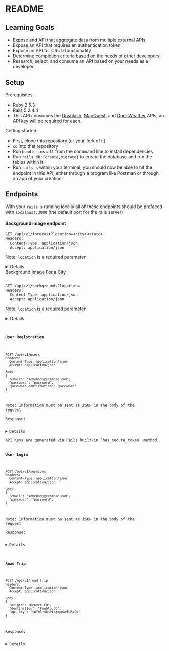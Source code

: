 # README

## Learning Goals
  * Expose and API that aggregate data from multiple external APIs
  * Expose an API that requires an authentication token
  * Expose an API for CRUD functionality
  * Determine completion criteria based on the needs of other developers
  * Research, select, and consume an API based on your needs as a developer

## Setup
Prerequisites:
  * Ruby 2.5.3
  * Rails 5.2.4.4
  * This API consumes the [Unsplash](https://unsplash.com/documentation#search-photos),
  [MapQuest](https://developer.mapquest.com/documentation/geocoding-api/),
  and [OpenWeather](https://openweathermap.org/api/one-call-api#data) APIs; an API key
    will be required for each.

Getting started:
  * First, clone this repository (or your fork of it)
  * `cd` into that repository
  * Run `bundle install` from the command line to install dependencies
  * Run `rails db:{create,migrate}` to create the database and run the tables
    within it.
  * Run `rails s` within your terminal; you should now be able to hit the
    endpoint in this API, either through a program like Postman or through an
    app of your creation.

## Endpoints
With your `rails s` running locally all of these endpoints should be prefaced
with `localhost:3000` (the default port for the rails server)

#### Background image endpoint
```
GET /api/v1/forecast?location=<city><state>
Headers:
  Content-Type: application/json
  Accept: application/json
```

Note: `location` is a required parameter
<details>
<pre><code>
{
    "data": {
        "id": null,
        "type": "forecast",
        "attributes": {
            "current_weather": {
                "datetime": "2021-01-19 20:44:41 -0800",
                "sunrise": "2021-01-19 07:22:02 -0800",
                "sunset": "2021-01-19 17:18:39 -0800",
                "temperature": 56.98,
                "feels_like": 50.13,
                "humidity": 38,
                "uvi": 0,
                "visibility": 10000,
                "conditions": "few clouds",
                "icon": "02n"
            },
            "hourly_weather": [
                {
                    "time": "20:00:00",
                    "temperature": 56.98,
                    "wind_speed": "17.05 mph",
                    "wind_direction": "NE",
                    "conditions": "few clouds",
                    "icon": "02n"
                },
                {
                    "time": "21:00:00",
                    "temperature": 56.91,
                    "wind_speed": "15.03 mph",
                    "wind_direction": "NE",
                    "conditions": "few clouds",
                    "icon": "02n"
                },
                {
                    "time": "22:00:00",
                    "temperature": 55.96,
                    "wind_speed": "13.22 mph",
                    "wind_direction": "NE",
                    "conditions": "clear sky",
                    "icon": "01n"
                },
                {
                    "time": "23:00:00",
                    "temperature": 54.73,
                    "wind_speed": "12.57 mph",
                    "wind_direction": "NE",
                    "conditions": "clear sky",
                    "icon": "01n"
                },
                {
                    "time": " 0:00:00",
                    "temperature": 53.65,
                    "wind_speed": "11.54 mph",
                    "wind_direction": "ENE",
                    "conditions": "clear sky",
                    "icon": "01n"
                },
                {
                    "time": " 1:00:00",
                    "temperature": 52.88,
                    "wind_speed": "9.89 mph",
                    "wind_direction": "ENE",
                    "conditions": "clear sky",
                    "icon": "01n"
                },
                {
                    "time": " 2:00:00",
                    "temperature": 52.3,
                    "wind_speed": "10.04 mph",
                    "wind_direction": "ENE",
                    "conditions": "clear sky",
                    "icon": "01n"
                },
                {
                    "time": " 3:00:00",
                    "temperature": 51.8,
                    "wind_speed": "10.18 mph",
                    "wind_direction": "ENE",
                    "conditions": "clear sky",
                    "icon": "01n"
                }
            ],
            "daily_weather": [
                {
                    "date": "2021-01-19",
                    "sunrise": "2021-01-19T07:22:02.000-08:00",
                    "sunset": "2021-01-19T17:18:39.000-08:00",
                    "max_temp": 61.3,
                    "min_temp": 53.67,
                    "conditions": "few clouds",
                    "icon": "02d"
                },
                {
                    "date": "2021-01-20",
                    "sunrise": "2021-01-20T07:21:33.000-08:00",
                    "sunset": "2021-01-20T17:19:45.000-08:00",
                    "max_temp": 58.91,
                    "min_temp": 50.02,
                    "conditions": "clear sky",
                    "icon": "01d"
                },
                {
                    "date": "2021-01-21",
                    "sunrise": "2021-01-21T07:21:02.000-08:00",
                    "sunset": "2021-01-21T17:20:50.000-08:00",
                    "max_temp": 55.99,
                    "min_temp": 49.69,
                    "conditions": "broken clouds",
                    "icon": "04d"
                },
                {
                    "date": "2021-01-22",
                    "sunrise": "2021-01-22T07:20:29.000-08:00",
                    "sunset": "2021-01-22T17:21:56.000-08:00",
                    "max_temp": 52.39,
                    "min_temp": 49.33,
                    "conditions": "light rain",
                    "icon": "10d"
                },
                {
                    "date": "2021-01-23",
                    "sunrise": "2021-01-23T07:19:55.000-08:00",
                    "sunset": "2021-01-23T17:23:02.000-08:00",
                    "max_temp": 53.67,
                    "min_temp": 46.47,
                    "conditions": "clear sky",
                    "icon": "01d"
                }
            ]
        }
    }
}
</code></pre>
</details

#### Background Image For a City
<pre><code>
GET /api/v1/backgrounds?location=<city><state>
Headers:
  Content-Type: application/json
  Accept: application/json
</code></pre>

Note: `location` is a required parameter
<details>
<pre><code
{
    "data": {
        "id": null,
        "type": "image",
        "attributes": {
            "image_url": "https://images.unsplash.com/photo-1579852915565-3e7ca937ade9?ixid=MXwxOTkxNzB8MHwxfHNlYXJjaHwxfHxjaXR5JTIwb2YlMjBzYW4lMjBmcmFuY2lzY28sY2F8ZW58MHx8fA&ixlib=rb-1.2.1",
            "description": "Cluster.\n\nMy favorite *discovered* spot in my new city.\n\n4 stack hdr.",
            "author": "Corbin Bell",
            "source": "Unsplash",
            "author_profile": "https://unsplash.com/@pixelactivist"
        }
    }
}
</code></pre>
</details>

#### User Registration

```
POST /api/v1/users
Headers:
  Content-Type: application/json
  Accept: application/json

Body:
{
  "email": "somebody@example.com",
  "password": "password",
  "password_confirmation": "password"
}
```

Note: Information must be sent as JSON in the body of the request\
Response:
<details>
<pre><code>
{
    "data": {
        "id": "2",
        "type": "users",
        "attributes": {
            "email": "sombody@example.com",
            "api_key": "tWYm3t4k4PtpgbppAvEUAxGk"
        }
    }
}
</code></pre>
</details>
API Keys are generated via Rails built-in `has_secure_token` method

#### User Login
```
POST /api/v1/sessions
Headers:
  Content-Type: application/json
  Accept: application/json

Body:
{
  "email": "somebody@example.com",
  "password": "password",
}
```

Note: Information must be sent as JSON in the body of the request\
Response:
<details>
<pre><code>
{
    "data": {
        "id": "2",
        "type": "users",
        "attributes": {
            "email": "sombody@example.com",
            "api_key": "tWYm3t4k4PtpgbppAvEUAxGk"
        }
    }
}
</code></pre>
</details>

#### Road Trip

```
POST /api/v1/road_trip
Headers:
  Content-Type: application/json
  Accept: application/json

Body:
{
  "origin": "Denver,CO",
  "destination": "Pueblo,CO",
  "api_key": "tWYm3t4k4PtpgbppAvEUAxGk"
}
```

Response:
<details>
<pre><code>
{
    "data": {
        "id": null,
        "type": "roadtrip",
        "attributes": {
            "start_city": "Denver,CO",
            "end_city": "Pueblo,CO",
            "travel_time": "1h48m",
            "weather_at_eta": {
                "temperature": 26.29,
                "conditions": "clear sky"
            }
        }
    }
}
</code></pre>
</details>
